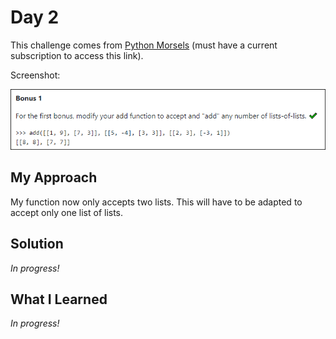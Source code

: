# Day 2

This challenge comes from [Python Morsels](https://www.pythonmorsels.com/exercises/cb8fbdd52cf14f8cb31df4f06343cccf/) (must have a current subscription to access this link). 

Screenshot:

![](./images/2019-10-01-11-48-27.png)

## My Approach

My function now only accepts two lists. This will have to be adapted to accept only one list of lists. 

## Solution

_In progress!_

## What I Learned

_In progress!_
